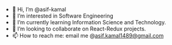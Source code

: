 - 👋 Hi, I’m @asif-kamal
- 👀 I’m interested in Software Engineering
- 🌱 I’m currently learning Information Science and Technology.
- 💞️ I’m looking to collaborate on React-Redux projects.
- 📫 How to reach me: email me @asif.kamal1489@gmail.com

<!---
asif-kamal/asif-kamal is a ✨ special ✨ repository because its `README.md` (this file) appears on your GitHub profile.
You can click the Preview link to take a look at your changes.
--->
